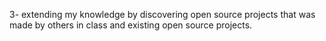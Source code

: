 3- extending my knowledge by discovering open source projects that was made by others in class and existing open source projects.

